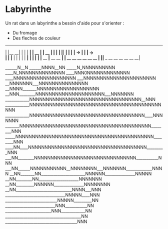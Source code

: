# Labyrinthe

Un rat dans un labyrinthe a besoin d'aide pour s'orienter :

* Du fromage
* Des fleches de couleur
__ __ __ __ __ __ __ __ __
| |__    __|  |           |
|  __| 	 |   __           |
|  __	 |  |  |	  |
|__|   __|  |  |	  |
 __-> |__   |  |	->	
|  |  |__   |  |	  |
|  |   __|  |  |		  |	
|  |__ __ __|__   __ __ __|
|   __ __ __ __ __   __ __|	
|__|__ _ __ __ __ __ __ __|


______N__N
______NNNN__NN
_____N_NNNNNNNNNN
____N_NNNNNNNNNNNNNN
____NNN0NNNNNNNNNNNNN
____NNNNNNNNNNNNNNNNNNN
___NNNNNNNNNNNNNNNNNNNNNN
__NNNNNNN___NNNNNNNNNNNNNNN
__NNNN_______NNNNNNNNNNNNNNNNNNN
__NNN________NNNNNNNNNNNNNNNNNNNNN___NNNNNNN
____________NNNNNNNNNNNNNNNNNNNNNNNNNNNNNNNNNN__NNN
____________NNNNNNNNNNNNNNNNNNNNNNNNNNNNNNNNNNNNNNNNNNN
____________NNNNNNNNNNNNNNNNNNNNNNNNNNNNNNNNNNN____NNNNNNN
_______NNNNNNNNNNNNNNNNNNNNNNNNNNNNNNNNNNNNNNNN________NNN
_____NNNNNNNNNNNNNNNNNNNNNNNNNNNNNNNNNNNNNNNNNN________NNN
____NN____NNNNNNNNNNNNNNNNNNNNNNNNNNNNNNNNNNNN_________NNN
___NN________NNNNNNNNNNNNNNNNNNNNNNNNNNNNNNN___________NNN
___NN______NNNNNNNNNNN__NNNNNNNN___NNNNNNN_____________NNNN
__NN_______NN______________________NNNNNN_______________NNNNN
__NN________NN____________________NNNNNNN
__NN_________NNNNNN_______________NNNNNNNN
__NN____________________________NNNN___NNN
______________________________NNNNN____NNN
__________________________NNNNN_________NN
_________________________NNN___________NN
_______________________NNN____________NN
______________________________________NN
____________________________________NNN
